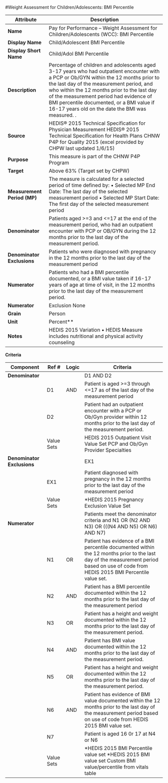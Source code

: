 

#Weight Assessment for Children/Adolescents: BMI Percentile



|Attribute| Description
|---------|------------|
|**Name** | Pay for Performance – Weight Assessment for Children/Adolescents (WCC): BMI Percentile
|**Display Name**  | Child/Adolescent BMI Percentile
|**Display Short Name** |  Child/Adol BMI Percentile
|**Description** |Percentage of children and adolescents aged 3-17 years who had outpatient encounter with a PCP or Ob/GYN within the 12 months prior to the last day of the measurement period, and who within the 12 months prior to the last day of the measurement period had evidence of BMI percentile documented, or a BMI value if 16-17 years old on the date the BMI was measured. .
|**Source**|  HEDIS® 2015 Technical Specification for Physician Measurement HEDIS® 2015 Technical Specification for Health Plans CHNW P4P for Quality 2015 (excel provided by CHPW last updated 1/6/15)
|**Purpose** |This measure is part of the CHNW P4P Program 
|**Target** | Above 63% (Target set by CHPW)
|**Measurement Period (MP)**| The measure is calculated for a selected period of time defined by: •   Selected MP End Date: The last day of the selected measurement period •   Selected MP Start Date: The first day of the selected measurement period
|**Denominator**|Patients aged >=3 and <=17 at the end of the measurement period, who had an outpatient encounter with PCP or OB/GYN during the 12 months prior to the last day of the measurement period.
|**Denominator Exclusions**|  Patients who were diagnosed with pregnancy in the 12 months prior to the last day of the measurement period
|**Numerator** |Patients who had a BMI percentile documented, or a BMI value taken if 16-17 years of age at time of visit, in the 12 months prior to the last day of the measurement period. 
|**Numerator** |Exclusion None
|**Grain**| Person
|**Unit** | Percent**
|**Notes**| HEDIS 2015 Variation •	HEDIS Measure includes nutritional and physical activity counseling 





**Criteria**










|Component |Ref #|  Logic|  Criteria|
|----------|-----|-------|----------|
|**Denominator**|| |D1 AND D2
|  | D1| AND| Patient is aged >=3 through <=17 as of the last day of the measurement period
|  |D2|  | Patient had an outpatient encounter with a PCP or Ob/Gyn provider within 12 months prior to the last day of the measurement period.
||  Value Sets||  HEDIS 2015 Outpatient Visit Value Set PCP and Ob/Gyn Provider Specialties
|**Denominator Exclusions**|||  EX1 
||EX1|| Patient diagnosed with pregnancy in the 12 months prior to the last day of the measurement period
||Value Sets||*HEDIS 2015  Pregnancy Exclusion Value Set
|**Numerator**|||  Patients meet the denominator criteria and N1 OR (N2 AND N3) OR (((N4 AND N5) OR N6) AND N7)
||N1| OR|Patient has evidence of a BMI percentile documented within the 12 months prior to the last day of the measurement period based on use of code from HEDIS 2015 BMI Percentile value set.
||N2|AND|Patient has a BMI percentile documented within the 12 months prior to the last day of the measurement period
||N3|OR|Patient has a height and weight documented within the 12 months prior to the last day of the measurement period.
||N4|AND|Patient has BMI value documented within the 12 months prior to the last day of the measurement period.
||N5|OR|Patient has a height and weight documented within the 12 months prior to the last day of the measurement period.
||N6|AND|Patient has evidence of BMI value documented within the 12 months prior to the last day of the measurement period based on use of code from HEDIS 2015 BMI value set.
||N7||Patient is aged 16 0r 17 at N4 or N6 
||Value Sets||*HEDIS 2015 BMI Percentile value set *HEDIS 2015 BMI value set Custom BMI value/percentile from vitals table





